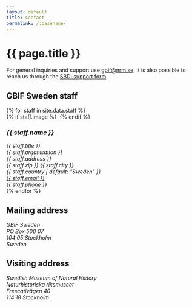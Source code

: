 ```yaml
---
layout: default
title: Contact
permalink: /:basename/
---
```


# {{ page.title }}

For general inquiries and support use [gbif@nrm.se](mailto:gbif@nrm.se). It is also possible to reach us through the [SBDI support form](https://docs.biodiversitydata.se/support/).

## GBIF Sweden staff

<div class="mt-4 grid grid-cols-1 sm:grid-cols-2 lg:grid-cols-3 gap-x-8 gap-y-4">
{% for staff in site.data.staff %}
  <article>
    {% if staff.image %}
      <img src="/uploads/staff/{{ staff.image }}" class="h-56" alt="">
    {% endif %}
    <address>
    <h3 class="text-lg mb-0">{{ staff.name }}</h3>
    <div>{{ staff.title }}</div>
    <div>{{ staff.organisation }}</div>
    <div>{{ staff.address }}</div>
    <div>{{ staff.zip }} {{ staff.city }}</div>
    <div>{{ staff.country | default: "Sweden" }}</div>
    <div><a href="mailto:{{ staff.email }}">{{ staff.email }}</a></div>
    <div><a href="tel:{{ staff.phone }}">{{ staff.phone }}</a></div>
    </address>
  </article>
{% endfor %}
</div>

<article class="mt-8 border-t-2 border-slate-200">
  <h2>Mailing address</h2>
  <address>
    GBIF Sweden<br>
    PO Box 500 07<br>
    104 05 Stockholm<br>
    Sweden<br>
  </address>
</article>

<article class="mt-8 border-t-2 border-slate-200">
  <h2>Visiting address</h2>
  <address>
    Swedish Museum of Natural History<br>
    Naturhistoriska riksmuseet<br>
    Frescativägen 40<br>
    114 18 Stockholm<br>
  </address>
</article>

